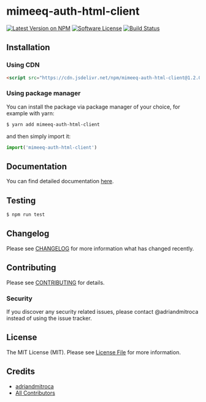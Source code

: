 # mimeeq-auth-html-client

[![Latest Version on NPM](https://img.shields.io/npm/v/mimeeq-auth-html-client.svg?style=flat-square)](https://npmjs.com/package/mimeeq-auth-html-client)
[![Software License](https://img.shields.io/badge/license-MIT-brightgreen.svg?style=flat-square)](LICENSE.md)
[![Build Status](https://img.shields.io/travis/adriandmitroca/mimeeq-auth-html-client/master.svg?style=flat-square)](https://travis-ci.org/adriandmitroca/mimeeq-auth-html-client)

## Installation

### Using CDN

```html
<script src="https://cdn.jsdelivr.net/npm/mimeeq-auth-html-client@1.2.0/dist/index.standalone.umd.js"></script>
```

### Using package manager

You can install the package via package manager of your choice, for example with yarn:

```bash
$ yarn add mimeeq-auth-html-client
```

and then simply import it:

```js
import('mimeeq-auth-html-client')
```

## Documentation

You can find detailed documentation [here](https://docs.mimeeq.co.uk/library-html-client).

## Testing

``` bash
$ npm run test
```

## Changelog

Please see [CHANGELOG](CHANGELOG.md) for more information what has changed recently.

## Contributing

Please see [CONTRIBUTING](CONTRIBUTING.md) for details.

### Security

If you discover any security related issues, please contact @adriandmitroca instead of using the issue tracker.

## License

The MIT License (MIT). Please see [License File](LICENSE.md) for more information.

## Credits

- [adriandmitroca](https://github.com/adriandmitroca)
- [All Contributors](../../contributors)
